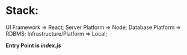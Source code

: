 # Stack:

UI Framework => React;
Server Platform => Node;
Database Platform => RDBMS;
Infrastructure/Platform => Local;

**Entry Point is _index.js_**
